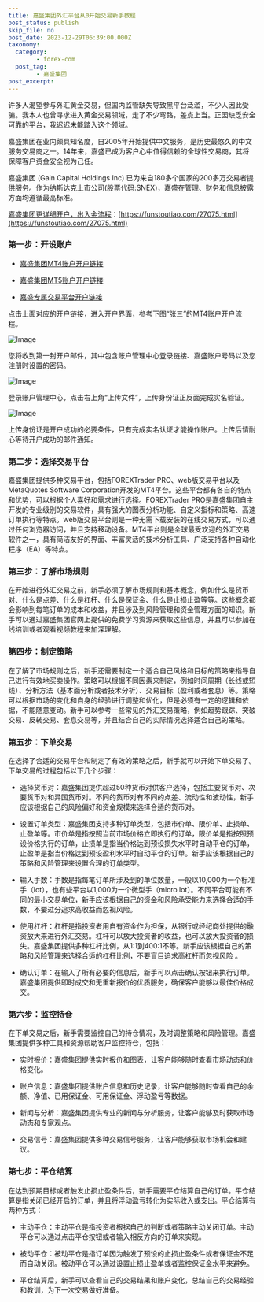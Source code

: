 ```yaml
---
title: 嘉盛集团外汇平台从0开始交易新手教程
post_status: publish
skip_file: no
post_date: 2023-12-29T06:39:00.000Z
taxonomy:
  category:
        - forex-com
  post_tag:
        - 嘉盛集团
post_excerpt: 
---
```

许多人渴望参与外汇黄金交易，但国内监管缺失导致黑平台泛滥，不少人因此受骗。我本人也曾寻求进入黄金交易领域，走了不少弯路，差点上当。正因缺乏安全可靠的平台，我迟迟未能踏入这个领域。

嘉盛集团在业内颇具知名度，自2005年开始提供中文服务，是历史最悠久的中文服务交易商之一。14年来，嘉盛已成为客户心中值得信赖的全球性交易商，其将保障客户资金安全视为己任。

嘉盛集团 (Gain Capital Holdings Inc) 已为来自180多个国家的200多万交易者提供服务。作为纳斯达克上市公司(股票代码:SNEX)，嘉盛在管理、财务和信息披露方面均遵循最高标准。

[嘉盛集团更详细开户，出入金流程](https://funstoutiao.com/27075.html)：[https://funstoutiao.com/27075.html](https://funstoutiao.com/27075.html)

### 第一步：开设账户

* [嘉盛集团MT4账户开户链接](https://s.ssgg.net/jsmt4)

* [嘉盛集团MT5账户开户链接](https://s.ssgg.net/jsmt5)

* [嘉盛专属交易平台开户链接](https://s.ssgg.net/js)

点击上面对应的开户链接，进入开户界面，参考下图“张三”的MT4账户开户流程。

![Image](https://prod-files-secure.s3.us-west-2.amazonaws.com/39ed1227-6d7d-4570-be36-9ccd4a2c4241/7a167aea-686b-400d-af59-4e18eb607a40/640.png?X-Amz-Algorithm=AWS4-HMAC-SHA256&X-Amz-Content-Sha256=UNSIGNED-PAYLOAD&X-Amz-Credential=ASIAZI2LB466SFONZXZK%2F20250922%2Fus-west-2%2Fs3%2Faws4_request&X-Amz-Date=20250922T101308Z&X-Amz-Expires=3600&X-Amz-Security-Token=IQoJb3JpZ2luX2VjEKH%2F%2F%2F%2F%2F%2F%2F%2F%2F%2FwEaCXVzLXdlc3QtMiJIMEYCIQCsU%2FB0f8AV0e%2FdBL11WJyP3Scpuu9XByyMNaneP217pAIhAOE%2F%2BQzEAOTxwtYVTU0PC9uBZHWpa4nTzQAZhLly4YqpKv8DCCoQABoMNjM3NDIzMTgzODA1Igx1GHfPEaF9xqYidHgq3AMek0SJhIdDvC770rLhEIDVaH0G9idxn2lJzoS8IgQI3Gg6Nqy2%2FQmSo%2F3nQtsNda2LqOe%2BbibTRFiU5ku1mFoTq3uSeIMtAkSx3Sn%2Fp6iMXIzmWENInBdcB80UK6npYWZXcUUXAKLcR7PIONRAQki%2Fs6faphHVGcT7ZqQFOx88EYc9c7ZF9uDra7miIzFBLQOEmubzUCdXW5Cz8XOKv5q5FFotJadjyATVaLlCubzYya%2BWjWvt%2BkgKHb727fUtYlvCfVbGkdCnkYz7NEYbzopx1TAlq1Steu0KZzU5tL4Gr6bR8PSOttVOc2J1seTpIGPOmQ0KwW80z0wBGFW2lQGiWtgi4cqr%2FunEC3jJkvCijlm5ZhZr23NWKnLiTeRcgbs5z%2BBgssHFP%2F8b09EW6KjlbRzsk1t0z5So3DlZkuOJJLsVGQydiKwUSWFOmEMsIcIlckHfYkV4o3L59tE0tr%2FqfyfD8aKkqtwkyUYCOv%2FoUak4ybgCG8cjflKM3Uv7%2BrwMU35%2FfisYnk7lfLBcJKMXV2Azts72Yc1ovjzKZD0W3wXrr9VndA9neiFHVGEy4x2QoL4gGsyT3dgp9gqKinJERFfvHkFeM2fcn9noaWyKyGSuR5BT6DNVY1AoxDC8ncTGBjqkAbzE7Gt7oeZJT1SdOdfXz5jEq8qQhybm8PsCt4Blx4D2%2Bx7YLO3THwtR7FBGFuH8p8UnsFBODIvSJGbYu%2BaMmlXnoHhSgkhhKRm4%2FV8UVrInuBjxHjilXQLlwhsdFmgR4JaAxayT%2BM5w5vyoYq9%2BdltFyRCkzHjP%2FUT3lGEDGSeK6xCPM3RTBNpLPodmhumuWgqkmCmaj%2B%2FcW5%2F2CpiUXNS8jrTc&X-Amz-Signature=1dddd9a99518aebca6b9545991893324fabbb808b055cce2c9e444cd88af7589&X-Amz-SignedHeaders=host&x-amz-checksum-mode=ENABLED&x-id=GetObject)

您将收到第一封开户邮件，其中包含账户管理中心登录链接、嘉盛账户号码以及您注册时设置的密码。

![Image](https://prod-files-secure.s3.us-west-2.amazonaws.com/39ed1227-6d7d-4570-be36-9ccd4a2c4241/eaa1c6b3-2877-4284-a0e1-530e222c27fb/image.png?X-Amz-Algorithm=AWS4-HMAC-SHA256&X-Amz-Content-Sha256=UNSIGNED-PAYLOAD&X-Amz-Credential=ASIAZI2LB466SFONZXZK%2F20250922%2Fus-west-2%2Fs3%2Faws4_request&X-Amz-Date=20250922T101308Z&X-Amz-Expires=3600&X-Amz-Security-Token=IQoJb3JpZ2luX2VjEKH%2F%2F%2F%2F%2F%2F%2F%2F%2F%2FwEaCXVzLXdlc3QtMiJIMEYCIQCsU%2FB0f8AV0e%2FdBL11WJyP3Scpuu9XByyMNaneP217pAIhAOE%2F%2BQzEAOTxwtYVTU0PC9uBZHWpa4nTzQAZhLly4YqpKv8DCCoQABoMNjM3NDIzMTgzODA1Igx1GHfPEaF9xqYidHgq3AMek0SJhIdDvC770rLhEIDVaH0G9idxn2lJzoS8IgQI3Gg6Nqy2%2FQmSo%2F3nQtsNda2LqOe%2BbibTRFiU5ku1mFoTq3uSeIMtAkSx3Sn%2Fp6iMXIzmWENInBdcB80UK6npYWZXcUUXAKLcR7PIONRAQki%2Fs6faphHVGcT7ZqQFOx88EYc9c7ZF9uDra7miIzFBLQOEmubzUCdXW5Cz8XOKv5q5FFotJadjyATVaLlCubzYya%2BWjWvt%2BkgKHb727fUtYlvCfVbGkdCnkYz7NEYbzopx1TAlq1Steu0KZzU5tL4Gr6bR8PSOttVOc2J1seTpIGPOmQ0KwW80z0wBGFW2lQGiWtgi4cqr%2FunEC3jJkvCijlm5ZhZr23NWKnLiTeRcgbs5z%2BBgssHFP%2F8b09EW6KjlbRzsk1t0z5So3DlZkuOJJLsVGQydiKwUSWFOmEMsIcIlckHfYkV4o3L59tE0tr%2FqfyfD8aKkqtwkyUYCOv%2FoUak4ybgCG8cjflKM3Uv7%2BrwMU35%2FfisYnk7lfLBcJKMXV2Azts72Yc1ovjzKZD0W3wXrr9VndA9neiFHVGEy4x2QoL4gGsyT3dgp9gqKinJERFfvHkFeM2fcn9noaWyKyGSuR5BT6DNVY1AoxDC8ncTGBjqkAbzE7Gt7oeZJT1SdOdfXz5jEq8qQhybm8PsCt4Blx4D2%2Bx7YLO3THwtR7FBGFuH8p8UnsFBODIvSJGbYu%2BaMmlXnoHhSgkhhKRm4%2FV8UVrInuBjxHjilXQLlwhsdFmgR4JaAxayT%2BM5w5vyoYq9%2BdltFyRCkzHjP%2FUT3lGEDGSeK6xCPM3RTBNpLPodmhumuWgqkmCmaj%2B%2FcW5%2F2CpiUXNS8jrTc&X-Amz-Signature=fbb47b1e8ec5e3bccf11f4a3e626c118a604281fae418f7cf745212212ef0579&X-Amz-SignedHeaders=host&x-amz-checksum-mode=ENABLED&x-id=GetObject)

登录账户管理中心，点击右上角“上传文件”，上传身份证正反面完成实名验证。

![Image](https://prod-files-secure.s3.us-west-2.amazonaws.com/39ed1227-6d7d-4570-be36-9ccd4a2c4241/54090639-09fc-46b4-a135-e0289f707147/image.png?X-Amz-Algorithm=AWS4-HMAC-SHA256&X-Amz-Content-Sha256=UNSIGNED-PAYLOAD&X-Amz-Credential=ASIAZI2LB466SFONZXZK%2F20250922%2Fus-west-2%2Fs3%2Faws4_request&X-Amz-Date=20250922T101308Z&X-Amz-Expires=3600&X-Amz-Security-Token=IQoJb3JpZ2luX2VjEKH%2F%2F%2F%2F%2F%2F%2F%2F%2F%2FwEaCXVzLXdlc3QtMiJIMEYCIQCsU%2FB0f8AV0e%2FdBL11WJyP3Scpuu9XByyMNaneP217pAIhAOE%2F%2BQzEAOTxwtYVTU0PC9uBZHWpa4nTzQAZhLly4YqpKv8DCCoQABoMNjM3NDIzMTgzODA1Igx1GHfPEaF9xqYidHgq3AMek0SJhIdDvC770rLhEIDVaH0G9idxn2lJzoS8IgQI3Gg6Nqy2%2FQmSo%2F3nQtsNda2LqOe%2BbibTRFiU5ku1mFoTq3uSeIMtAkSx3Sn%2Fp6iMXIzmWENInBdcB80UK6npYWZXcUUXAKLcR7PIONRAQki%2Fs6faphHVGcT7ZqQFOx88EYc9c7ZF9uDra7miIzFBLQOEmubzUCdXW5Cz8XOKv5q5FFotJadjyATVaLlCubzYya%2BWjWvt%2BkgKHb727fUtYlvCfVbGkdCnkYz7NEYbzopx1TAlq1Steu0KZzU5tL4Gr6bR8PSOttVOc2J1seTpIGPOmQ0KwW80z0wBGFW2lQGiWtgi4cqr%2FunEC3jJkvCijlm5ZhZr23NWKnLiTeRcgbs5z%2BBgssHFP%2F8b09EW6KjlbRzsk1t0z5So3DlZkuOJJLsVGQydiKwUSWFOmEMsIcIlckHfYkV4o3L59tE0tr%2FqfyfD8aKkqtwkyUYCOv%2FoUak4ybgCG8cjflKM3Uv7%2BrwMU35%2FfisYnk7lfLBcJKMXV2Azts72Yc1ovjzKZD0W3wXrr9VndA9neiFHVGEy4x2QoL4gGsyT3dgp9gqKinJERFfvHkFeM2fcn9noaWyKyGSuR5BT6DNVY1AoxDC8ncTGBjqkAbzE7Gt7oeZJT1SdOdfXz5jEq8qQhybm8PsCt4Blx4D2%2Bx7YLO3THwtR7FBGFuH8p8UnsFBODIvSJGbYu%2BaMmlXnoHhSgkhhKRm4%2FV8UVrInuBjxHjilXQLlwhsdFmgR4JaAxayT%2BM5w5vyoYq9%2BdltFyRCkzHjP%2FUT3lGEDGSeK6xCPM3RTBNpLPodmhumuWgqkmCmaj%2B%2FcW5%2F2CpiUXNS8jrTc&X-Amz-Signature=9cd640673927b16c3f7d78c52f323d77cb8612101ca1c9d6047fabc851325bd5&X-Amz-SignedHeaders=host&x-amz-checksum-mode=ENABLED&x-id=GetObject)

上传身份证是开户成功的必要条件，只有完成实名认证才能操作账户。上传后请耐心等待开户成功的邮件通知。

### 第二步：选择交易平台

嘉盛集团提供多种交易平台，包括FOREXTrader PRO、web版交易平台以及MetaQuotes Software Corporation开发的MT4平台。这些平台都有各自的特点和优势，可以根据个人喜好和需求进行选择。FOREXTrader PRO是嘉盛集团自主开发的专业级别的交易软件，具有强大的图表分析功能、自定义指标和策略、高速订单执行等特点。web版交易平台则是一种无需下载安装的在线交易方式，可以通过任何浏览器访问，并且支持移动设备。MT4平台则是全球最受欢迎的外汇交易软件之一，具有简洁友好的界面、丰富灵活的技术分析工具、广泛支持各种自动化程序（EA）等特点。

### 第三步：了解市场规则

在开始进行外汇交易之前，新手必须了解市场规则和基本概念，例如什么是货币对、什么是点差、什么是杠杆、什么是保证金、什么是止损止盈等等。这些概念都会影响到每笔订单的成本和收益，并且涉及到风险管理和资金管理方面的知识。新手可以通过嘉盛集团官网上提供的免费学习资源来获取这些信息，并且可以参加在线培训或者观看视频教程来加深理解。

### 第四步：制定策略

在了解了市场规则之后，新手还需要制定一个适合自己风格和目标的策略来指导自己进行有效地买卖操作。策略可以根据不同因素来制定，例如时间周期（长线或短线）、分析方法（基本面分析或者技术分析）、交易目标（盈利或者套息）等。策略可以根据市场的变化和自身的经验进行调整和优化，但是必须有一定的逻辑和依据，不能随意变动。新手可以参考一些常见的外汇交易策略，例如趋势跟踪、突破交易、反转交易、套息交易等，并且结合自己的实际情况选择适合自己的策略。

### 第五步：下单交易

在选择了合适的交易平台和制定了有效的策略之后，新手就可以开始下单交易了。下单交易的过程包括以下几个步骤：

* 选择货币对：嘉盛集团提供超过50种货币对供客户选择，包括主要货币对、次要货币对和异国货币对。不同的货币对有不同的点差、流动性和波动性，新手应该根据自己的风险偏好和资金规模来选择合适的货币对。

* 设置订单类型：嘉盛集团支持多种订单类型，包括市价单、限价单、止损单、止盈单等。市价单是指按照当前市场价格立即执行的订单，限价单是指按照预设价格执行的订单，止损单是指当价格达到预设损失水平时自动平仓的订单，止盈单是指当价格达到预设盈利水平时自动平仓的订单。新手应该根据自己的策略和风险管理来设置合理的订单类型。

* 输入手数：手数是指每笔订单所涉及到的单位数量，一般以10,000为一个标准手（lot），也有些平台以1,000为一个微型手（micro lot）。不同平台可能有不同的最小交易单位，新手应该根据自己的资金和风险承受能力来选择合适的手数，不要过分追求高收益而忽视风险。

* 使用杠杆：杠杆是指投资者用自有资金作为担保，从银行或经纪商处提供的融资放大来进行外汇交易。杠杆可以放大投资者的收益，也可以放大投资者的损失。嘉盛集团提供多种杠杆比例，从1:1到400:1不等。新手应该根据自己的策略和风险管理来选择合适的杠杆比例，不要盲目追求高杠杆而忽视风险 。

* 确认订单：在输入了所有必要的信息后，新手可以点击确认按钮来执行订单。嘉盛集团提供即时成交和无重新报价的优质服务，确保客户能够以最佳价格成交。

### 第六步：监控持仓

在下单交易之后，新手需要监控自己的持仓情况，及时调整策略和风险管理。嘉盛集团提供多种工具和资源帮助客户监控持仓，包括：

* 实时报价：嘉盛集团提供实时报价和图表，让客户能够随时查看市场动态和价格变化。

* 账户信息：嘉盛集团提供账户信息和历史记录，让客户能够随时查看自己的余额、净值、已用保证金、可用保证金、浮动盈亏等数据。

* 新闻与分析：嘉盛集团提供专业的新闻与分析服务，让客户能够及时获取市场动态和专家观点。

* 交易信号：嘉盛集团提供多种交易信号服务，让客户能够获取市场机会和建议。

### 第七步：平仓结算

在达到预期目标或者触发止损止盈条件后，新手需要平仓结算自己的订单。平仓结算是指关闭已经开启的订单，并且将浮动盈亏转化为实际收入或支出。平仓结算有两种方式：

* 主动平仓：主动平仓是指投资者根据自己的判断或者策略主动关闭订单。主动平仓可以通过点击平仓按钮或者输入相反方向的订单来实现。

* 被动平仓：被动平仓是指订单因为触发了预设的止损止盈条件或者保证金不足而自动关闭。被动平仓可以通过设置止损止盈单或者监控保证金水平来避免。

* 平仓结算后，新手可以查看自己的交易结果和账户变化，总结自己的交易经验和教训，为下一次交易做好准备。